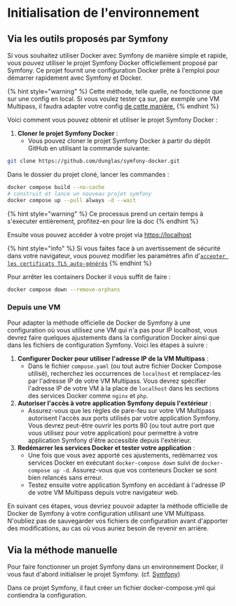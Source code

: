 # Initialisation de l'environnement

## Via les outils proposés par Symfony

Si vous souhaitez utiliser Docker avec Symfony de manière simple et rapide, vous pouvez utiliser le projet Symfony Docker officiellement proposé par Symfony. Ce projet fournit une configuration Docker prête à l'emploi pour démarrer rapidement avec Symfony et Docker.

{% hint style="warning" %}
Cette méthode, telle quelle, ne fonctionne que sur une config en local. Si vous voulez tester ça sur, par exemple une VM Multipass, il faudra adapter votre config [de cette manière.](initialisation-de-lenvironnement.md#depuis-une-vm)
{% endhint %}

Voici comment vous pouvez obtenir et utiliser le projet Symfony Docker :

1. **Cloner le projet Symfony Docker** :
   * Vous pouvez cloner le projet Symfony Docker à partir du dépôt GitHub en utilisant la commande suivante:

```sh
git clone https://github.com/dunglas/symfony-docker.git
```

Dans le dossier du projet cloné, lancer les commandes :&#x20;

```sh
docker compose build --no-cache
# construit et lance un nouveau projet symfony
docker compose up --pull always -d --wait
```

{% hint style="warning" %}
Ce processus prend un certain temps à s'executer entièrement, profitez-en pour lire la doc&#x20;
{% endhint %}

Ensuite vous pouvez accéder à votre projet via [https://localhost](https://localhost)&#x20;

{% hint style="info" %}
Si vous faites face à un avertissement de sécurité dans votre navigateur, vous pouvez modifier les paramètres afin d'[`accepter les certificats TLS auto-générés`](https://stackoverflow.com/questions/7580508/getting-chrome-to-accept-self-signed-localhost-certificate/15076602#15076602)
{% endhint %}

Pour arrêter les containers Docker il vous suffit de faire :&#x20;

```bash
docker compose down --remove-orphans
```

### Depuis une VM

Pour adapter la méthode officielle de Docker de Symfony à une configuration où vous utilisez une VM qui n'a pas pour IP localhost, vous devrez faire quelques ajustements dans la configuration Docker ainsi que dans les fichiers de configuration Symfony. Voici les étapes à suivre :

1. **Configurer Docker pour utiliser l'adresse IP de la VM Multipass** :
   * Dans le fichier `compose.yaml` (ou tout autre fichier Docker Compose utilisé), recherchez les occurrences de `localhost` et remplacez-les par l'adresse IP de votre VM Multipass. Vous devrez spécifier l'adresse IP de votre VM à la place de `localhost` dans les sections des services Docker comme `nginx` et `php`.
2. **Autoriser l'accès à votre application Symfony depuis l'extérieur** :
   * Assurez-vous que les règles de pare-feu sur votre VM Multipass autorisent l'accès aux ports utilisés par votre application Symfony. Vous devrez peut-être ouvrir les ports 80 (ou tout autre port que vous utilisez pour votre application) pour permettre à votre application Symfony d'être accessible depuis l'extérieur.
3. **Redémarrer les services Docker et tester votre application** :
   * Une fois que vous avez apporté ces ajustements, redémarrez vos services Docker en exécutant `docker-compose down` suivi de `docker-compose up -d`. Assurez-vous que vos conteneurs Docker se sont bien relancés sans erreur.
   * Testez ensuite votre application Symfony en accédant à l'adresse IP de votre VM Multipass depuis votre navigateur web.

En suivant ces étapes, vous devriez pouvoir adapter la méthode officielle de Docker de Symfony à votre configuration utilisant une VM Multipass. N'oubliez pas de sauvegarder vos fichiers de configuration avant d'apporter des modifications, au cas où vous auriez besoin de revenir en arrière.

## Via la méthode manuelle

Pour faire fonctionner un projet Symfony dans un environnement Docker, il vous faut d'abord initialiser le projet Symfony. (cf. [Symfony](https://app.gitbook.com/s/f7vqQ2Kol4hyX8Z5JDQh/modes-operatoires/creation-dune-application))

Dans ce projet Symfony, il faut créer un fichier docker-compose.yml qui contiendra la configuration.
